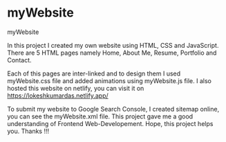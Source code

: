 # myWebsite
myWebsite

In this project I created my own website using HTML, CSS and JavaScript. There are 5 HTML pages namely Home, About Me, Resume, Portfolio and Contact.  

Each of this pages are inter-linked and to design them I used myWebsite.css file and added animations using myWebsite.js file. 
I also hosted this website on netlify, you can visit it on https://lokeshkumardas.netlify.app/

To submit my website to Google Search Console, I created sitemap online, you can see the myWebsite.xml file.
This project gave me a good understanding of Frontend Web-Developement.
Hope, this project helps you.
Thanks !!!
